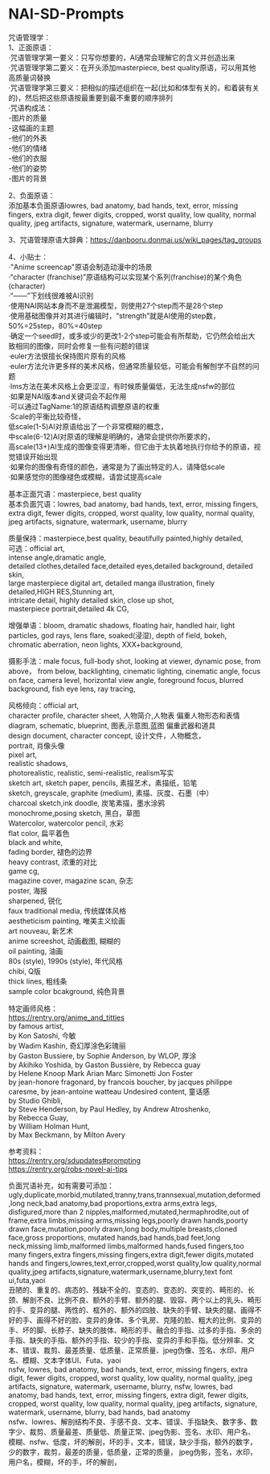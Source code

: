 # NAI-SD-Prompts
咒语管理学：  
1、正面原语：  
·咒语管理学第一要义：只写你想要的，AI通常会理解它的含义并创造出来  
·咒语管理学第二要义：在开头添加masterpiece, best quality原语，可以用其他高质量词替换  
·咒语管理学第三要义：把相似的描述组织在一起(比如和体型有关的，和着装有关的)，然后把这些原语按最重要到最不重要的顺序排列  
·咒语构成法：  
-图片的质量  
-这幅画的主题  
-他们的外表  
-他们的情绪  
-他们的衣服  
-他们的姿势  
-图片的背景  

2、负面原语：  
添加基本负面原语lowres, bad anatomy, bad hands, text, error, missing fingers, extra digit, fewer digits, cropped, worst quality, low quality, normal quality, jpeg artifacts, signature, watermark, username, blurry  

3、咒语管理原语大辞典：https://danbooru.donmai.us/wiki_pages/tag_groups  

4、小贴士：  
·"Anime screencap"原语会制造动漫中的场景  
·“character \(franchise\)”原语结构可以实现某个系列(franchise)的某个角色(character)  
·“——”下划线很难被AI识别  
·使用NAI网站本身而不是泄漏模型，则使用27个step而不是28个step  
·使用基础图像并对其进行编辑时，“strength”就是AI使用的step数，50%=25step，80%=40step  
·确定一个seed时，或多或少的更改1-2个step可能会有所帮助，它仍然会给出大致相同的图像，同时会修复一些有问题的错误  
·euler方法很擅长保持图片原有的风格  
·euler方法允许更多样的美术风格，但通常质量较低，可能会有解刨学不自然的问题  
·lms方法在美术风格上会更涩涩，有时候质量偏低，无法生成nsfw的部位  
·如果是NAI版本and关键词会不起作用  
·可以通过TagName:1的原语结构调整原语的权重  
·Scale的平衡比较奇怪，  
低scale(1-5)AI对原语给出了一个非常模糊的概念，  
中scale(6-12)AI对原语的理解是明确的，通常会提供你所要求的，  
高scale(13+)AI生成的图像变得更清晰，但它由于太执着地执行你给予的原语，视觉错误开始出现  
·如果你的图像有奇怪的颜色，通常是为了画出特定的人，请降低scale  
·如果感觉你的图像褪色或模糊，请尝试提高scale  

基本正面咒语：masterpiece, best quality  
基本负面咒语：lowres, bad anatomy, bad hands, text, error, missing fingers, extra digit, fewer digits, cropped, worst quality, low quality, normal quality, jpeg artifacts, signature, watermark, username, blurry  

质量保持：masterpiece,best quality, beautifully painted,highly detailed,  
可选：official art,  
intense angle,dramatic angle,  
detailed clothes,detailed face,detailed eyes,detailed background, detailed skin,  
large masterpiece digital art, detailed manga illustration, finely detailed,HIGH RES,Stunning art,  
intricate detail, highly detailed skin, close up shot,  
masterpiece portrait,detailed 4k CG,  

增强单语：bloom, dramatic shadows, floating hair, handled hair, light particles, god rays, lens flare, soaked(浸湿), depth of field, bokeh, chromatic aberration, neon lights, XXX+background,  

摄影手法：male focus, full-body shot, looking at viewer, dynamic pose, from above， from below, backlighting, cinematic lighting, cinematic angle, focus on face, camera level, horizontal view angle, foreground focus, blurred background, fish eye lens, ray tracing,  

风格倾向：official art,   
character profile,  character sheet, 人物简介,人物表  偏重人物形态和表情  
diagram, schematic, blueprint, 图表,示意图,蓝图  偏重武器和道具  
design document, character concept, 设计文件，人物概念，  
portrait, 肖像头像  
pixel art,  
realistic shadows,  
photorealistic, realistic, semi-realistic, realism写实  
sketch art, sketch paper, pencils, 素描艺术，素描纸，铅笔  
sketch, greyscale, graphite (medium), 素描、灰度、石墨（中）  
charcoal sketch,ink doodle, 炭笔素描，墨水涂鸦  
monochrome,posing sketch, 黑白，草图  
Watercolor, watercolor pencil, 水彩  
flat color, 扁平着色  
black and white,  
fading border, 褪色的边界  
heavy contrast, 浓重的对比  
game cg,   
magazine cover, magazine scan, 杂志  
poster, 海报  
sharpened, 锐化  
faux traditional media, 传统媒体风格  
aestheticism painting, 唯美主义绘画  
art nouveau, 新艺术  
anime screeshot, 动画截图, 糊糊的  
oil painting, 油画  
80s (style), 1990s (style), 年代风格  
chibi, Q版  
thick lines, 粗线条  
sample color bcakground, 纯色背景  

特定画师风格：  
https://rentry.org/anime_and_titties  
by famous artist,  
by Kon Satoshi, 今敏  
by Wadim Kashin, 奇幻厚涂色彩瑰丽  
by Gaston Bussiere, by Sophie Anderson, by WLOP, 厚涂  
by Akihiko Yoshida, by Gaston Bussière, by Rebecca guay  
by Helene Knoop Mark Arian Marc Simonetti Jon Foster  
by jean-honore fragonard, by francois boucher, by jacques philippe caresme, by jean-antoine watteau Undesired content, 童话感  
by Studio Ghibli,  
by Steve Henderson, by Paul Hedley, by Andrew Atroshenko,  
by Rebecca Guay,  
by William Holman Hunt,  
by Max Beckmann, by Milton Avery  

参考资料：  
https://rentry.org/sdupdates#prompting  
https://rentry.org/robs-novel-ai-tips  


负面咒语补充，如有需要可添加：  
ugly,duplicate,morbid,mutilated,tranny,trans,trannsexual,mutation,deformed,long neck,bad anatomy,bad proportions,extra arms,extra legs, disfigured,more than 2 nipples,malformed,mutated,hermaphrodite,out of frame,extra limbs,missing arms,missing legs,poorly drawn hands,poorty drawn face,mutation,poorly drawn,long body,multiple breasts,cloned face,gross proportions, mutated hands,bad hands,bad feet,long neck,missing limb,malformed limbs,malformed hands,fused fingers,too many fingers,extra fingers,missing fingers,extra digit,fewer digits,mutated hands and fingers,lowres,text,error,cropped,worst quality,low quality,normal quality,jpeg artifacts,signature,watermark,username,blurry,text font ui,futa,yaoi  
丑陋的、重复的、病态的、残缺不全的、变态的、变态的、突变的、畸形的、长颈、解剖不良、比例不良、额外的手臂、额外的腿、毁容、两个以上的乳头、畸形的手、变异的腿、两性的、框外的、额外的四肢、缺失的手臂、缺失的腿、画得不好的手、画得不好的脸、变异的身体、多个乳房、克隆的脸、粗大的比例、变异的手、坏的脚、长脖子、缺失的肢体、畸形的手、融合的手指、过多的手指、多余的手指、缺失的手指、额外的手指、较少的手指、变异的手和手指。低分辨率、文本、错误、裁剪、最差质量、低质量、正常质量、jpeg伪像、签名、水印、用户名、模糊、文本字体UI、Futa、yaoi  
 nsfw, lowres, bad anatomy, bad hands, text, error, missing fingers, extra digit, fewer digits, cropped, worst quality, low quality, normal quality, jpeg artifacts, signature, watermark, username, blurry, nsfw, lowres, bad anatomy, bad hands, text, error, missing fingers, extra digit, fewer digits, cropped, worst quality, low quality, normal quality, jpeg artifacts, signature, watermark, username, blurry, bad hands, bad anatomy  
nsfw、lowres、解剖结构不良、手感不良、文本、错误、手指缺失、数字多、数字少、裁剪、质量最差、质量低、质量正常、jpeg伪影、签名、水印、用户名、模糊、nsfw、低度，坏的解剖，坏的手，文本，错误，缺少手指，额外的数字，少的数字，裁剪，最差的质量，低质量，正常的质量， jpeg伪影，签名，水印，用户名，模糊，坏的手，坏的解剖，  
